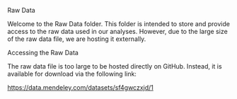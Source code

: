 Raw Data

Welcome to the Raw Data folder. This folder is intended to store and provide access to the raw data used in our analyses. However, due to the large size of the raw data file, we are hosting it externally.

Accessing the Raw Data

The raw data file is too large to be hosted directly on GitHub. Instead, it is available for download via the following link:

https://data.mendeley.com/datasets/sf4gwczxjd/1
